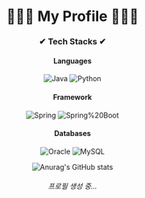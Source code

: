 <div align="center"> <H1>🤷🏻‍♂️ My Profile 🤷🏻‍♂️</H1><H3>✔ Tech Stacks ✔</H3>
<h4>Languages</h4>

![Java](https://img.shields.io/badge/Java-007396.svg?&style=for-the-badge&logo=Java&logoColor=white)
![Python](https://img.shields.io/badge/Python-3776AB.svg?&style=for-the-badge&logo=Python&logoColor=white)


<h4>Framework</h4>

![Spring](https://img.shields.io/badge/Spring-6DB33F.svg?&style=for-the-badge&logo=Spring&logoColor=white)
![Spring%20Boot](https://img.shields.io/badge/Spring%20Boot-6DB33F.svg?&style=for-the-badge&logo=Spring%20Boot&logoColor=white)


<h4>Databases</h4>

![Oracle](https://img.shields.io/badge/Oracle-F80000.svg?&style=for-the-badge&logo=Oracle&logoColor=white)
![MySQL](https://img.shields.io/badge/MySQL-4479A1.svg?&style=for-the-badge&logo=MySQL&logoColor=white)

<!--START_SECTION:waka-->
<!--END_SECTION:waka-->
  
![Anurag's GitHub stats](https://github-readme-stats.vercel.app/api?username=junki1912&hide=stars,commits,prs,issues,contribs)

<h6>프로필 생성 중...</h6>
